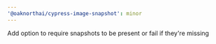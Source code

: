 ```yaml
---
'@oaknorthai/cypress-image-snapshot': minor
---
```


Add option to require snapshots to be present or fail if they're missing
